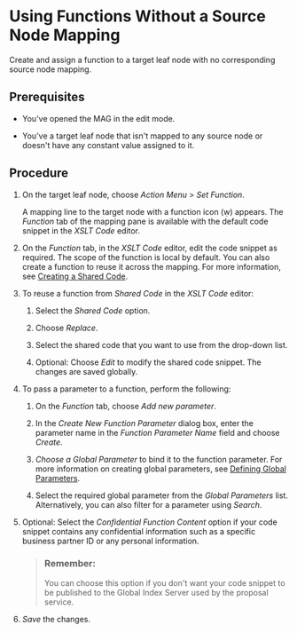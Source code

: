 <!-- loio5722493d7b994e50a380916e43304ee4 -->

<link rel="stylesheet" type="text/css" href="../css/sap-icons.css"/>

# Using Functions Without a Source Node Mapping

Create and assign a function to a target leaf node with no corresponding source node mapping.



<a name="loio5722493d7b994e50a380916e43304ee4__prereq_qcb_qwn_d4b"/>

## Prerequisites

-   You've opened the MAG in the edit mode.

-   You've a target leaf node that isn't mapped to any source node or doesn't have any constant value assigned to it.




## Procedure

1.  On the target leaf node, choose *Action Menu* \> *Set Function*.

    A mapping line to the target node with a function icon \(<span class="SAP-icons"></span>\) appears. The *Function* tab of the mapping pane is available with the default code snippet in the *XSLT Code* editor.

2.  On the *Function* tab, in the *XSLT Code* editor, edit the code snippet as required. The scope of the function is local by default. You can also create a function to reuse it across the mapping. For more information, see [Creating a Shared Code](creating-a-shared-code-e951f66.md).

3.  To reuse a function from *Shared Code* in the *XSLT Code* editor:

    1.  Select the *Shared Code* option.

    2.  Choose *Replace*.

    3.  Select the shared code that you want to use from the drop-down list.

    4.  Optional: Choose *Edit* to modify the shared code snippet. The changes are saved globally.


4.  To pass a parameter to a function, perform the following:

    1.  On the *Function* tab, choose *Add new parameter*.

    2.  In the *Create New Function Parameter* dialog box, enter the parameter name in the *Function Parameter Name* field and choose *Create*.

    3.  *Choose a Global Parameter* to bind it to the function parameter. For more information on creating global parameters, see [Defining Global Parameters](defining-global-parameters-62fe053.md).

    4.  Select the required global parameter from the *Global Parameters* list. Alternatively, you can also filter for a parameter using *Search*.


5.  Optional: Select the *Confidential Function Content* option if your code snippet contains any confidential information such as a specific business partner ID or any personal information.

    > ### Remember:  
    > You can choose this option if you don't want your code snippet to be published to the Global Index Server used by the proposal service.

6.  *Save* the changes.


